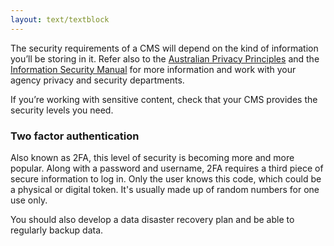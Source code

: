 ```yaml
---
layout: text/textblock
---
```

The security requirements of a CMS will depend on the kind of information you’ll be storing in it. Refer also to the [Australian Privacy Principles](https://www.oaic.gov.au/privacy-law/privacy-act/australian-privacy-principles) and the [Information Security Manual](https://www.asd.gov.au/infosec/ism/) for more information and work with your agency privacy and security departments.

If you’re working with sensitive content, check that your CMS provides the security levels you need.

### Two factor authentication
Also known as 2FA, this level of security is becoming more and more popular. Along with a password and username, 2FA requires a third piece of secure information to log in. Only the user knows this code, which could be a physical or digital token. It's usually made up of random numbers for one use only.

You should also develop a data disaster recovery plan and be able to regularly backup data.

